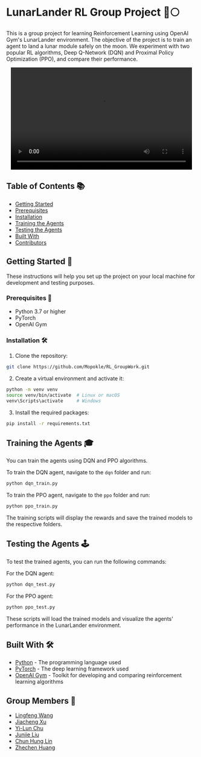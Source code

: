 LunarLander RL Group Project 🚀🌕
=================================

This is a group project for learning Reinforcement Learning using OpenAI Gym's LunarLander environment. The objective of the project is to train an agent to land a lunar module safely on the moon. We experiment with two popular RL algorithms, Deep Q-Network (DQN) and Proximal Policy Optimization (PPO), and compare their performance.

<p align="center">
  <video src="https://github.com/Mopokle/RL_GroupWork/raw/main/Result.mp4" width="480" height="270" controls preload></video>
</p>

Table of Contents 📚
--------------------

*   [Getting Started](#getting-started)
*   [Prerequisites](#prerequisites)
*   [Installation](#installation)
*   [Training the Agents](#training-the-agents)
*   [Testing the Agents](#testing-the-agents)
*   [Built With](#built-with)
*   [Contributors](#contributors)

Getting Started 🌟
------------------

These instructions will help you set up the project on your local machine for development and testing purposes.

### Prerequisites 📝

*   Python 3.7 or higher
*   PyTorch
*   OpenAI Gym

### Installation 🛠️

1.  Clone the repository:

```bash
git clone https://github.com/Mopokle/RL_GroupWork.git
```

2.  Create a virtual environment and activate it:

```bash
python -m venv venv
source venv/bin/activate  # Linux or macOS
venv\Scripts\activate     # Windows
```

3.  Install the required packages:

```bash
pip install -r requirements.txt
```

Training the Agents 🎓
----------------------

You can train the agents using DQN and PPO algorithms. 

To train the DQN agent, navigate to the `dqn` folder and run:

```bash
python dqn_train.py
```

To train the PPO agent, navigate to the `ppo` folder and run:

```bash
python ppo_train.py
```

The training scripts will display the rewards and save the trained models to the respective folders.

Testing the Agents 🕹️
----------------------

To test the trained agents, you can run the following commands:

For the DQN agent:

```bash
python dqn_test.py
```

For the PPO agent:

```bash
python ppo_test.py
```

These scripts will load the trained models and visualize the agents' performance in the LunarLander environment.

Built With 🛠️
--------------

*   [Python](https://www.python.org/) - The programming language used
*   [PyTorch](https://pytorch.org/) - The deep learning framework used
*   [OpenAI Gym](https://gym.openai.com/) - Toolkit for developing and comparing reinforcement learning algorithms

Group Members 👥
---------------

*   [Lingfeng Wang](https://github.com/Mopokle)
*   [Jiacheng Xu](https://github.com/unfaa3)
*   [Yi-Lun Chu](https://github.com/chuyilun)
*   [Junjie Liu](https://github.com/wodigexiaodonggua)
*   [Chun Hung Lin](https://github.com/efpm168806)
*   [Zhechen Huang](https://github.com/JasonHuang0028)